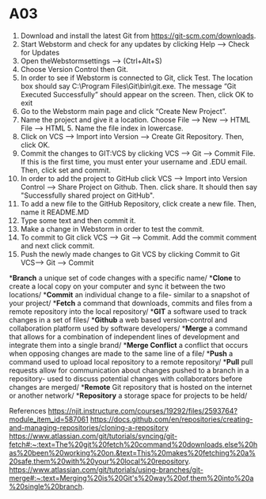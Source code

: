 # A03
1. Download and install the latest Git from https://git-scm.com/downloads. 
2. Start Webstorm and check for any updates by clicking Help --> Check for Updates 
3. Open theWebstormsettings --> (Ctrl+Alt+S)
4. Choose Version Control then Git.
5. In order to see if Webstorm is connected to Git, click Test. The location box should say C:\Program Files\Git\bin\git.exe. The message “Git Executed Successfully” should appear on the screen. Then, click OK to exit
8. Go to the  Webstorm main page and click “Create New Project”.
9. Name the project and give it a location. Choose File --> New --> HTML File --> HTML 5. Name the file index in lowercase. 
10. Click on VCS --> Import into Version --> Create Git Repository. Then, click OK.
11. Commit the changes to GIT:VCS by clicking VCS --> Git --> Commit File. If this is the first time, you must enter your username and .EDU email. Then, click set and commit.
12. In order to add the project to GitHub click VCS -->  Import into Version Control --> Share Project on Github. Then. click share. It should then say "Successfully shared project on GitHub".
13. To add a new file to the GitHub Repository, click create a new file. Then, name it README.MD
14. Type some text and then commit it.
15. Make a change in Webstorm in order to test the commit.
16. To commit to Git click VCS --> Git --> Commit. Add the commit comment and next click commit.
17. Push the newly made changes to Git VCS by clicking Commit to Git VCS--> Git --> Commit


*__Branch__
a unique set of code changes with a specific name/
*__Clone__
to create a local copy on your computer and sync it between the two locations/
*__Commit__
an individual change to a file- similar to a snapshot of your project/
*__Fetch__
a command that downloads, commits and files from a remote repository into the local repository/
*__GIT__
a software used to track changes in a set of files/
*__Github__
a web based version-control and collaboration platform used by software developers/
*__Merge__
a command that allows for a combination of independent lines of development and integrate them into a single brand/
*__Merge Conflict__
a conflict that occurs when opposing changes are made to the same line of a file/
*__Push__
a command used to upload local repository to a remote repository/
*__Pull__
pull requests allow for communication about changes pushed to a branch in a repository- used to discuss potential changes with collaborators before changes are merged/
*__Remote__
Git repository that is hosted on the internet or another network/
*__Repository__
a storage space for projects to be held/

References
https://njit.instructure.com/courses/19292/files/2593764?module_item_id=587061 
https://docs.github.com/en/repositories/creating-and-managing-repositories/cloning-a-repository
https://www.atlassian.com/git/tutorials/syncing/git-fetch#:~:text=The%20git%20fetch%20command%20downloads,else%20has%20been%20working%20on.&text=This%20makes%20fetching%20a%20safe,them%20with%20your%20local%20repository.
https://www.atlassian.com/git/tutorials/using-branches/git-merge#:~:text=Merging%20is%20Git's%20way%20of,them%20into%20a%20single%20branch.
